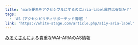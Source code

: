 ```yaml
---
title: 'mark要素をアクセシブルにするのにaria-label属性は有効か？'
tags:
  - 'AS（アクセシビリティサポーテッド情報）'
link: 'https://white-stage.com/article.php/a11y-aria-label'
---
```


[みるくさん](https://white-stage.com/)による貴重なWAI-ARIAのAS情報